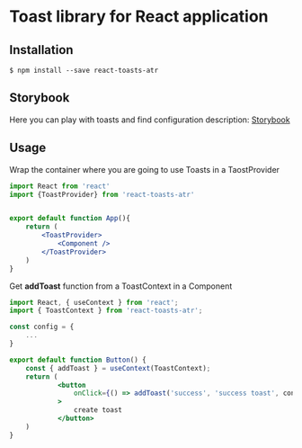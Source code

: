 # Toast library for React application

## Installation

```
$ npm install --save react-toasts-atr
```

## Storybook

Here you can play with toasts and find configuration description: 
[Storybook](https://ilyaatrakhimenok.github.io/toastlib/?path=/story/app--toasts)

## Usage

Wrap the container where you are going to use Toasts in a TaostProvider
```jsx
import React from 'react'
import {ToastProvider} from 'react-toasts-atr'


export default function App(){
    return (
        <ToastProvider>
            <Component />
        </ToastProvider>
    )
}
```
Get **addToast** function from a ToastContext in a Component
```jsx
import React, { useContext } from 'react';
import { ToastContext } from 'react-toasts-atr';

const config = {
    ...
}

export default function Button() {
    const { addToast } = useContext(ToastContext);
    return (
            <button
                onClick={() => addToast('success', 'success toast', config)}
            >
                create toast
            </button>
    )
}
```




